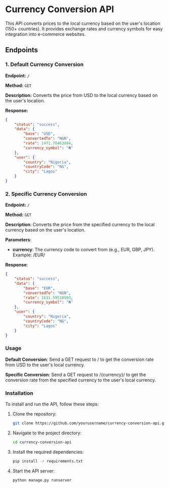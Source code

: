 # Currency Conversion API

This API converts prices to the local currency based on the user's location (150+ countries). It provides exchange rates and currency symbols for easy integration into e-commerce websites.

## Endpoints

### 1. Default Currency Conversion

**Endpoint:** `/`

**Method:** `GET`

**Description:** Converts the price from USD to the local currency based on the user's location.

**Response:**
```json
{
    "status": "success",
    "data": {
        "base": "USD",
        "convertedTo": "NGN",
        "rate": 1471.70463884,
        "currency_symbol": "₦"
    },
    "user": {
        "country": "Nigeria",
        "countryCode": "NG",
        "city": "Lagos"
    }
}
```

### 2. Specific Currency Conversion
**Endpoint:** `/`

**Method:** `GET`

**Description**: Converts the price from the specified currency to the local currency based on the user's location.

**Parameters**:

- **currency**: The currency code to convert from (e.g., EUR, GBP, JPY).
Example: /EUR/

**Response**:
```json
{
    "status": "success",
    "data": {
        "base": "EUR",
        "convertedTo": "NGN",
        "rate": 1631.59510503,
        "currency_symbol": "₦"
    },
    "user": {
        "country": "Nigeria",
        "countryCode": "NG",
        "city": "Lagos"
    }
}

```

### Usage
**Default Conversion**: Send a GET request to / to get the conversion rate from USD to the user's local currency.

**Specific Conversion**: Send a GET request to /{currency}/ to get the conversion rate from the specified currency to the user's local currency.

### Installation
To install and run the API, follow these steps:

1. Clone the repository:
    ```sh
    git clone https://github.com/yourusername/currency-conversion-api.git
    ```
2. Navigate to the project directory:
    ```sh
    cd currency-conversion-api
    ```
3. Install the required dependencies:
    ```sh
    pip install -r requirements.txt
    ```
4. Start the API server:
    ```sh
    python manage.py runserver
    ```